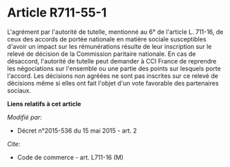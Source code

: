 # Article R711-55-1

L'agrément par l'autorité de tutelle, mentionné au 6° de l'article L. 711-16, de ceux des accords de portée nationale en
matière sociale susceptibles d'avoir un impact sur les rémunérations résulte de leur inscription sur le relevé de décision de
la Commission paritaire nationale. En cas de désaccord, l'autorité de tutelle peut demander à CCI France de reprendre les
négociations sur l'ensemble ou une partie des points sur lesquels porte l'accord. Les décisions non agréées ne sont pas
inscrites sur ce relevé de décisions même si elles ont fait l'objet d'un vote favorable des partenaires sociaux.

**Liens relatifs à cet article**

_Modifié par_:

  - Décret n°2015-536 du 15 mai 2015 - art. 2

_Cite_:

  - Code de commerce - art. L711-16 (M)
